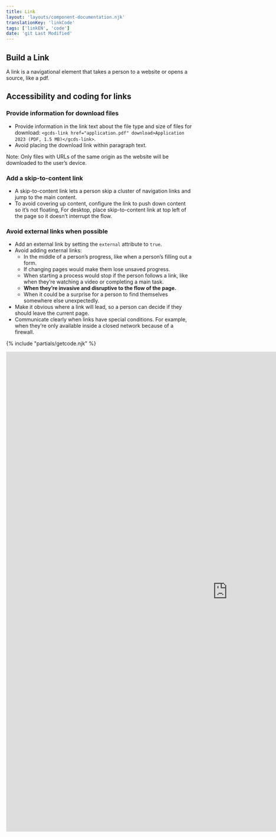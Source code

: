 ```yaml
---
title: Link
layout: 'layouts/component-documentation.njk'
translationKey: 'linkCode'
tags: ['linkEN', 'code']
date: 'git Last Modified'
---
```


## Build a Link

A link is a navigational element that takes a person to a website or opens a source, like a pdf.

## Accessibility and coding for links

### Provide information for download files

- Provide information in the link text about the file type and size of files for download: `<gcds-link href="application.pdf" download>Application 2023 (PDF, 1.5 MB)</gcds-link>`.
- Avoid placing the download link within paragraph text.

Note: Only files with URLs of the same origin as the website will be downloaded to the user’s device.

### Add a skip-to-content link

- A skip-to-content link lets a person skip a cluster of navigation links and jump to the main content.
- To avoid covering up content, configure the link to push down content so it’s not floating, For desktop, place skip-to-content link at top left of the page so it doesn’t interrupt the flow.

### Avoid external links when possible

- Add an external link by setting the `external` attribute to `true`.
- Avoid adding external links:
  - In the middle of a person’s progress, like when a person’s filling out a form.
  - If changing pages would make them lose unsaved progress.
  - When starting a process would stop if the person follows a link, like when they’re watching a video or completing a main task.
  - **When they’re invasive and disruptive to the flow of the page.**
  - When it could be a surprise for a person to find themselves somewhere else unexpectedly.
- Make it obvious where a link will lead, so a person can decide if they should leave the current page.
- Communicate clearly when links have special conditions. For example, when they’re only available inside a closed network because of a firewall.

{% include "partials/getcode.njk" %}

<iframe
  title="Overview of gcds-link properties and events."
  src="https://cds-snc.github.io/gcds-components/iframe.html?viewMode=docs&demo=true&singleStory=true&id=components-link--events-properties"
  width="1200"
  height="1300"
  style="display: block; margin: 0 auto;"
  frameBorder="0"
  allow="clipboard-write"
></iframe>
